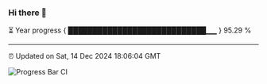 ### Hi there 👋

⏳ Year progress { ████████████████████████████▁▁ } 95.29 %

---

⏰ Updated on Sat, 14 Dec 2024 18:06:04 GMT

![Progress Bar CI](https://github.com/liununu/liununu/workflows/Progress%20Bar%20CI/badge.svg)

